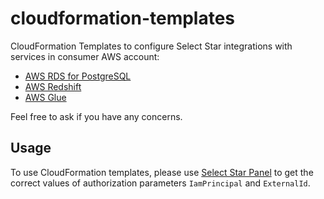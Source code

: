# cloudformation-templates

CloudFormation Templates to configure Select Star integrations with services in consumer AWS account:

* [AWS RDS for PostgreSQL](./rds-for-postgresql)
* [AWS Redshift](./redshift)
* [AWS Glue](./glue)

Feel free to ask if you have any concerns.

## Usage

To use CloudFormation templates, please use [Select Star Panel](https://app.selectstar.com/) to get the correct values of authorization parameters `IamPrincipal` and `ExternalId`.

